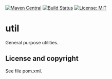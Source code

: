 [![Maven Central](https://img.shields.io/maven-central/v/com.github.gv2011/util-parent.svg)](https://search.maven.org/#search|ga|1|g%3A%22com.github.gv2011%22%20AND%20a%3A%22util-parent%22)
[![Build Status](https://travis-ci.org/gv2011/util.svg?branch=master)](https://travis-ci.org/gv2011/util)
[![License: MIT](https://img.shields.io/badge/License-MIT-green.svg)](https://opensource.org/licenses/MIT)

# util

General purpose utilities.

## License and copyright

See file pom.xml.

